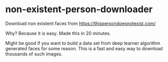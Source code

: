 # non-existent-person-downloader
Download non existent faces from https://thispersondoesnotexist.com/

Why?
Because it is easy. Made this in 20 minutes. 

Might be good if you want to build a data set from deep learner 
algorithm generated faces for some reason. This is a fast and easy 
way to download thousands of such images.
